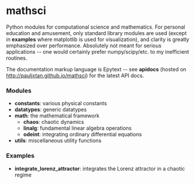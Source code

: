 mathsci
========
Python modules for computational science and mathematics. For personal education and amusement, only standard library modules are used (except in __examples__ where matplotlib is used for visualization), and clarity is greatly emphasized over performance. Absolutely not meant for serious applications -- one would certainly prefer numpy/scipy/etc. to my inefficient routines.

The documentation markup language is Epytext -- see __apidocs__ (hosted on http://pauljxtan.github.io/mathsci) for the latest API docs.

### Modules ###
* __constants__: various physical constants
* __datatypes__: generic datatypes
* __math__: the mathematical framework
    * __chaos__: chaotic dynamics
    * __linalg__: fundamental linear algebra operations
    * __odeint__: integrating ordinary differential equations
* __utils__: miscellaneous utility functions

### Examples ###
* __integrate_lorenz_attractor__: integrates the Lorenz attractor in a chaotic regime
